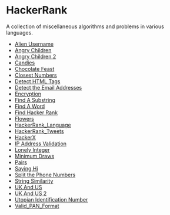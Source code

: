 HackerRank
==========

A collection of miscellaneous algorithms and problems in various languages.

- [Alien Username](https://www.hackerrank.com/challenges/alien-username)
- [Angry Children](https://www.hackerrank.com/contests/oct13/challenges/angry-children)
- [Angry Children 2](https://www.hackerrank.com/contests/oct13/challenges/angry-children-2)
- [Candies](https://www.hackerrank.com/challenges/candies)
- [Chocolate Feast](https://www.hackerrank.com/contests/oct13/challenges/chocolate-feast)
- [Closest Numbers](https://www.hackerrank.com/challenges/closest-numbers)
- [Detect HTML Tags](https://www.hackerrank.com/challenges/detect-html-tags)
- [Detect the Email Addresses](https://www.hackerrank.com/challenges/detect-the-email-addresses)
- [Encryption](https://www.hackerrank.com/challenges/encryption)
- [Find A Substring](https://www.hackerrank.com/challenges/find-substring)
- [Find A Word](https://www.hackerrank.com/challenges/find-a-word)
- [Find Hacker Rank](https://www.hackerrank.com/challenges/find-hackerrank)
- [Flowers](https://www.hackerrank.com/challenges/flowers)
- [HackerRank_Language](https://www.hackerrank.com/challenges/hackerrank-language)
- [HackerRank_Tweets](https://www.hackerrank.com/challenges/hackerrank-tweets)
- [HackerX](https://www.hackerrank.com/contests/oct13/challenges/missile-defend)
- [IP Address Validation](https://www.hackerrank.com/challenges/ip-address-validation)
- [Lonely Integer](https://www.hackerrank.com/challenges/lonely-integer)
- [Minimum Draws](https://www.hackerrank.com/challenges/minimum-draws)
- [Pairs](https://www.hackerrank.com/challenges/pairs)
- [Saying Hi](https://www.hackerrank.com/challenges/saying-hi)
- [Split the Phone Numbers](https://www.hackerrank.com/challenges/split-number)
- [String Similarity](https://www.hackerrank.com/challenges/string-similarity)
- [UK And US](https://www.hackerrank.com/submissions/code/948387)
- [UK And US 2](https://www.hackerrank.com/challenges/uk-and-us-2)
- [Utopian Identification Number](https://www.hackerrank.com/challenges/utopian-identification-number)
- [Valid_PAN_Format](https://www.hackerrank.com/challenges/valid-pan-format)
